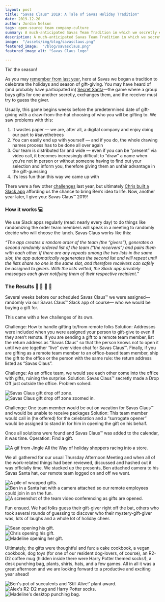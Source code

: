 ```yaml
---
layout: post
title: "Savas Claus™ 2019: A Tale of Savas Holiday Tradition"
date: 2019-12-20
author: Jordan Nelson
tags: open-source team company-culture
summary: A much-anticipated Savas Team Tradition in which we secretly exchange gifts over lunch in celebration of the holidays.
description: A much-anticipated Savas Team Tradition in which we secretly exchange gifts over lunch in celebration of the holidays.
image:  "/assets/img/blog/savasclaus.png"
featured_image:  "/blog/savasclaus.png"
featured_image_alt: "Savas Claus logo"

---
```


Tis’ the season!

As you may [remember from last year](https://savaslabs.com/2018/12/17/savas-claus.html), here at Savas we began a tradition to celebrate the holidays and season of gift-giving. You may have heard of (and probably have participated in) [Secret Santa](https://en.wikipedia.org/wiki/Secret_Santa)—the game where a group buys gifts for one another secretly, exchanges them, and the receiver must try to guess the giver.

Usually, this game begins weeks before the predetermined date of gift-giving with a draw-from-the-hat choosing of who you will be gifting to. We saw problems with this:


1. It wastes paper — we are, after all, a digital company and enjoy doing our part to #savethetrees
2. You can easily end up with yourself — and if you do, the whole drawing names process has to be done all over again
3. Our team is distributed far and wide — even if you can be “present” via video call, it becomes increasingly difficult to “draw” a name when you’re not in person or without someone having to find out your selection and inform you, therefore giving them an unfair advantage in the gift-guessing
4. It’s less fun than this way we came up with

There were a few other [challenges](https://savaslabs.com/2018/12/17/savas-claus.html#the-challenges) last year, but ultimately [Chris built a Slack app](https://savaslabs.com/2018/12/17/savas-claus.html#the-approach) affording us the chance to bring Ben’s idea to life. Now, another year later, I give you: Savas Claus™ 2019!

### How it works :computer:

We use Slack apps regularly (read: nearly every day) to do things like randomizing the order team members will speak in a meeting to randomly decide who will choose the lunch. Savas Claus works like this:

_“The app creates a random order of the team (the “givers”), generates a second randomly ordered list of the team (“the receivers”) and pairs them with each other. If there are any repeats among the two lists in the same slot, the app automatically regenerates the second list and will repeat until the lists share no one in the same slot, and therefore receivers can safely be assigned to givers. With the lists vetted, the Slack app privately messages each giver notifying them of their respective recipient.”_

### The Results :gift: :gift_heart: :santa: :christmas_tree:

Several weeks before our scheduled Savas Claus™ we were assigned— randomly via our Savas Claus™ Slack app of course— who we would be buying a gift for.

This came with a few challenges of its own.

Challenge: How to handle gifting to/from remote folks
Solution: Addresses were included when you were assigned your person to gift-give to even if they aren’t remote. If you are sending a gift to a remote team member, list the return address as “Savas Claus” so that the person knows not to open it until we are together “live” over video chat for Savas Claus™. Finally, if you are gifting as a remote team member to an office-based team member, ship the gift to the office or the person with the same rule: the return address listed as “Savas Claus”.

Challenge: As an office team, we would see each other come into the office with gifts, ruining the surprise.
Solution: Savas Claus™ secretly made a Drop Off just outside the office. Problem solved.

<div class="blog-image-large">
<img alt="Savas Claus gift drop off zone." src="/assets/img/blog/drop-off-zone-1.jpg">
</div>

<div class="blog-image-large">
<img alt="Savas Claus gift drop off zone zoomed in." src="/assets/img/blog/drop-off-zone-2.jpg">
</div>

Challenge: One team member would be out on vacation for Savas Claus™ and would be unable to receive packages
Solution: This team member would call in (he offered) for the celebration and a “surrogate opener” would be assigned to stand in for him in opening the gift on his behalf.

Once all solutions were found and Savas Claus™ was added to the calendar, it was time. Operation: Find a gift.

<div class="blog-image">
<img alt="A gif from Jingle All the Way of holiday shoppers racing into a store." src="/assets/img/blog/holiday-shopper-race.gif">
</div>

We all gathered for our usual Thursday Afternoon Meeting and when all of the work-related things had been reviewed, discussed and hashed out it was officially time. We stacked up the presents, Ben attached camera to his Savas Santa hat, our remote team logged on and off we went.

<div class="blog-row">
<div class="blog-image-row">
<img alt="A pile of wrapped gifts." src="/assets/img/blog/pile-of-gifts.jpg">
</div>
<div class="blog-image-row">
<img alt="Ben in a Santa hat with a camera attached so our remote employees could join in on the fun." src="/assets/img/blog/ben-santa-camera.jpg">
</div>
</div>
<div class="blog-image-full-width">
<img alt="A screenshot of the team video conferencing as gifts are opened." src="/assets/img/blog/team-goto-conference.jpg">
</div>

Fun ensued. We had folks guess their gift-giver right off the bat, others who took several rounds of guessing to discover who their mystery-gift-giver was, lots of laughs and a whole lot of holiday cheer.

<div class="blog-row">
<div class="blog-image-row">
<img alt="Sean opening his gift." src="/assets/img/blog/sean-opening-gift.jpg">
</div>
<div class="blog-image-row">
<img alt="Chris opening his gift." src="/assets/img/blog/chris-opening-gift.jpg">
</div>
</div>
<div class="blog-image-full-width">
<img alt="Madeline opening her gift." src="/assets/img/blog/madeline-opens-gift.jpg">
</div>

Ultimately, the gifts were thoughtful and fun: a cake cookbook, a vegan cookbook, dog toys (for one of our resident dog-lovers, of course), an R2-D2 coffee mug (hidden inside there were Harry Potter themed socks!), a desk punching bag, plants, shirts, hats, and a few games. All in all it was a great afternoon and we are looking forward to a productive and exciting year ahead!

<div class="blog-row">
<div class="blog-image-row">
<img alt="Ben's pot of succulents and 'Still Alive!' plant award." src="/assets/img/blog/ben-succulent.jpg">
</div>
<div class="blog-image-row">
<img alt="Alex's R2-D2 mug and Harry Potter socks." src="/assets/img/blog/alex-gift.jpg">
</div>
</div>
<div class="blog-image-full-width">
<img alt="Madeline's desktop punching bag." src="/assets/img/blog/madeline-punching-bag.jpg">
</div>
